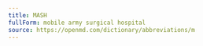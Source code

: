 ```yaml
---
title: MASH
fullForm: mobile army surgical hospital
source: https://openmd.com/dictionary/abbreviations/m
---
```

